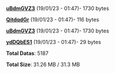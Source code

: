 [**uBdmGVZ3**](/data/uBdmGVZ3.txt) (19/01/23 - 01:47)- 1730 bytes

[**QitdqdGr**](/data/QitdqdGr.txt) (19/01/23 - 01:47)- 116 bytes

[**uBdmGVZ3**](/data/uBdmGVZ3.txt) (19/01/23 - 01:47)- 1730 bytes

[**ydDQbES1**](/data/ydDQbES1.txt) (19/01/23 - 01:47)- 29 bytes

**Total Datas**: 5187

**Total Size**: 31.26 MB / 31.3 MB
